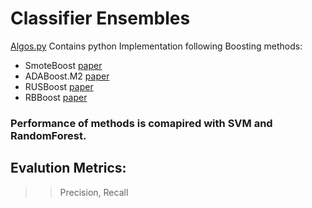 # Classifier Ensembles
[Algos.py](https://github.com/Swiman/Classifier.Ensembles/blob/main/Algos.py) Contains python Implementation following Boosting methods:
* SmoteBoost [paper](https://link.springer.com/chapter/10.1007/978-3-540-39804-2_12)
* ADABoost.M2 [paper](http://citeseerx.ist.psu.edu/viewdoc/summary?doi=10.1.1.29.3868)
* RUSBoost [paper](https://ieeexplore.ieee.org/document/5299216/)
* RBBoost [paper](https://dl.acm.org/doi/abs/10.1016/j.knosys.2019.105434)
### Performance of methods is comapired with SVM and RandomForest.
## Evalution Metrics: 
>>Precision, Recall
